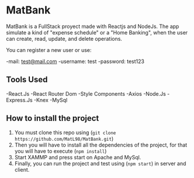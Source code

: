 # MatBank

MatBank is a FullStack proyect made with Reactjs and NodeJs.
The app simulate a kind of "expense schedule" or a "Home Banking", when the user can create, read, update, and delete operations.

You can register a new user or use: 

-mail: test@mail.com
-username: test
-password: test123

## Tools Used

-React.Js
-React Router Dom
-Style Components
-Axios
-Node.Js
-Express.Js
-Knex
-MySql


## How to install the project

  1. You must clone this repo using (`git clone https://github.com/MatL98/MatBank.git`)
  2. Then you will have to install all the dependencies of the project, for that you will have to execute (`npm install`)
  3. Start XAMMP and press start on Apache and MySql.
  3. Finally, you can run the project and test using  (`npm start`) in server and client.